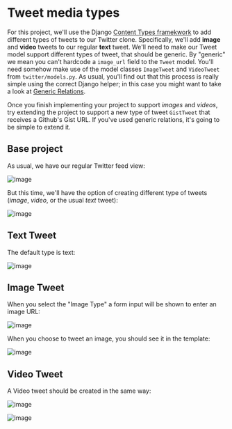 # Tweet media types

For this project, we'll use the Django [Content Types framekwork](https://docs.djangoproject.com/en/1.10/ref/contrib/contenttypes/) to add different types of tweets to our Twitter clone. Specifically, we'll add **image** and **video** tweets to our regular **text** tweet. We'll need to make our Tweet model support different types of tweet, that should be generic. By "generic" we mean you can't hardcode a `image_url` field to the `Tweet` model. You'll need somehow make use of the model classes `ImageTweet` and `VideoTweet` from `twitter/models.py`. As usual, you'll find out that this process is really simple using the correct Django helper; in this case you might want to take a look at [Generic Relations](https://docs.djangoproject.com/en/1.10/ref/contrib/contenttypes/#generic-relations).

Once you finish implementing your project to support _images_ and _videos_, try extending the project to support a new type of tweet `GistTweet` that receives a Github's Gist URL. If you've used generic relations, it's going to be simple to extend it.

## Base project

As usual, we have our regular Twitter feed view:

![image](https://cloud.githubusercontent.com/assets/872296/18491711/17f32418-79de-11e6-938b-b4660ddc1111.png)

But this time, we'll have the option of creating different type of tweets (_image_, _video_, or the usual _text_ tweet):

![image](https://cloud.githubusercontent.com/assets/872296/18491728/2d01d05c-79de-11e6-988e-0659bcf0d0f6.png)

## Text Tweet

The default type is text:

![image](https://cloud.githubusercontent.com/assets/872296/18491772/6c178084-79de-11e6-9d0a-7d4551a6df6a.png)

## Image Tweet

When you select the "Image Type" a form input will be shown to enter an image URL:

![image](https://cloud.githubusercontent.com/assets/872296/18491812/9af964e4-79de-11e6-9066-0c32726c38a4.png)

When you choose to tweet an image, you should see it in the template:

![image](https://cloud.githubusercontent.com/assets/872296/18491981/6d2b3ff0-79df-11e6-8754-2af60c5dc00d.png)

## Video Tweet

A Video tweet should be created in the same way:

![image](https://cloud.githubusercontent.com/assets/872296/18492057/c233d516-79df-11e6-9a59-8a451be7c667.png)

![image](https://cloud.githubusercontent.com/assets/872296/18492027/9d0813a6-79df-11e6-835b-286001749c05.png)
